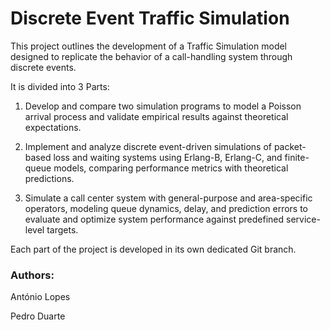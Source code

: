 # Discrete Event Traffic Simulation

This project outlines the development of a Traffic Simulation model designed to replicate
the behavior of a call-handling system through discrete events.

It is divided into 3 Parts:
1. Develop and compare two simulation programs to model a Poisson arrival process and validate empirical results against theoretical expectations.

2. Implement and analyze discrete event-driven simulations of packet-based loss and waiting systems using Erlang-B, Erlang-C, and finite-queue models, comparing performance metrics with theoretical predictions.

3. Simulate a call center system with general-purpose and area-specific operators, modeling queue dynamics, delay, and prediction errors to evaluate and optimize system performance against predefined service-level targets.

Each part of the project is developed in its own dedicated Git branch.



### Authors:
António Lopes

Pedro Duarte
